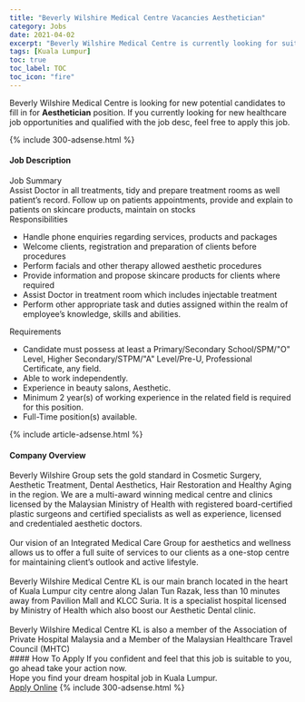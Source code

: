```yaml
---
title: "Beverly Wilshire Medical Centre Vacancies Aesthetician" 
category: Jobs 
date: 2021-04-02 
excerpt: "Beverly Wilshire Medical Centre is currently looking for suitable person to fill in the Aesthetician which positioned at Kuala Lumpur" 
tags: [Kuala Lumpur] 
toc: true 
toc_label: TOC 
toc_icon: "fire" 
--- 
```


<p>Beverly Wilshire Medical Centre is looking for new potential candidates to fill in for <b>Aesthetician</b> position. If you currently looking for new healthcare job opportunities and qualified with the job desc, feel free to apply this job.
</p>{% include 300-adsense.html %} 
<div><div><h4>Job Description</h4></div><div><div><span><div><div>Job Summary</div><div>Assist Doctor in all treatments, tidy and prepare treatment rooms as well patient&#8217;s record. Follow up on patients appointments, provide and explain to patients on skincare products, maintain on stocks</div><div>Responsibilities</div><ul><li>Handle phone enquiries regarding services, products and packages</li><li>Welcome clients, registration and preparation of clients before procedures</li><li>Perform facials and other therapy allowed aesthetic procedures</li><li>Provide information and propose skincare products for clients where required</li><li>Assist Doctor in treatment room which includes injectable treatment</li><li>Perform other appropriate task and duties assigned within the realm of employee&#8217;s knowledge, skills and abilities.</li></ul><div>Requirements</div><ul><li>Candidate must possess at least a Primary/Secondary School/SPM/"O" Level, Higher Secondary/STPM/"A" Level/Pre-U, Professional Certificate, any field.</li><li>Able to work independently.</li><li>Experience in beauty salons, Aesthetic.</li><li>Minimum 2 year(s) of working experience in the related field is required for this position.</li><li>Full-Time position(s) available.</li></ul></div></span></div></div></div> 
{% include article-adsense.html %} 
<div><div><h4>Company Overview</h4></div><div><div><span><div><div>
	Beverly Wilshire Group sets the gold standard in Cosmetic Surgery, Aesthetic Treatment, Dental Aesthetics, Hair Restoration and Healthy Aging in the region. We are a multi-award winning medical centre and clinics licensed by the Malaysian Ministry of Health with registered board-certified plastic surgeons and certified specialists as well as experience, licensed and credentialed aesthetic doctors.</div>
<div>
<br>
	Our vision of an Integrated Medical Care Group for aesthetics and wellness allows us to offer a full suite of services to our clients as a one-stop centre for maintaining client&#8217;s outlook and active lifestyle.</div>
<div>
<br>
	Beverly Wilshire Medical Centre KL is our main branch located in the heart of Kuala Lumpur city centre along Jalan Tun Razak, less than 10 minutes away from Pavilion Mall and KLCC Suria. It is a specialist hospital licensed by Ministry of Health which also boost our Aesthetic Dental clinic.</div>
<div>
<br>
	Beverly Wilshire Medical Centre KL is also a member of the Association of Private Hospital Malaysia and a Member of the Malaysian Healthcare Travel Council (MHTC)</div></div></span></div></div></div> 
#### How To Apply 
If you confident and feel that this job is suitable to you, go ahead take your action now. <br/> 
Hope you find your dream hospital job in Kuala Lumpur. <br/> 
<a href="https://www.jobstreet.com.my/en/job/aesthetician-4487960?jobId=jobstreet-my-job-4487960" class="btn btn--warning" target="_blank" rel="nofollow noopenner">Apply Online</a> 
{% include 300-adsense.html %} 
